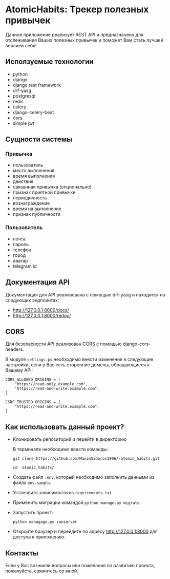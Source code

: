 # AtomicHabits: Трекер полезных привычек
Данное приложение реализует REST API и предназначено для отслеживания Ваших полезных привычек и поможет Вам стать лучшей версией себя!

## Исползуемые технологии
  * python
  * django
  * django rest framework
  * drf-yasg
  * postgresql
  * redis
  * celery
  * django-celery-beat
  * cors
  * simple jwt

## Сущности системы
  ### Привычка
  * пользователь
  * место выполнения
  * время выполнения
  * действие
  * связанная привычка (опционально)
  * признак приятной привычки
  * периодичность
  * вознаграждение
  * время на выполнение
  * признак публичности

### Пользователь
* почта
* пароль
* телефон 
* город 
* аватар
* telegram id 


## Документация API
Документация для API реализована с помощью drf-yasg и находится на следующих эндпоинтах:
* http://127.0.0.1:8000/docs/
* http://127.0.0.1:8000/redoc/

## CORS
Для безопасности API реализован CORS с помощью django-cors-headers. 

В модуле ``settings.py`` необходимо внести изменения в следующие настройки, если у Вас есть сторонние домены, обращающиеся к Вашему API:

```
CORS_ALLOWED_ORIGINS = [
    "https://read-only.example.com",
    "https://read-and-write.example.com",
]

CSRF_TRUSTED_ORIGINS = [
    "https://read-and-write.example.com",
]
```

## Как использовать данный проект?

- Клонировать репозиторий и перейти в директорию
  
  В терминале необходимо ввести команды:
  ```
  git clone https://github.com/MaximSidorov1996/-atomic_habits.git
  ```
  ```
  cd -atomic_habits/
  ```
- Создать файл ``.env``, который необходимо заполнить данными из файла ``env.sample``
- Установить зависимости из ``requirements.txt``
- Применить миграции командой ``python manage.py migrate``
- Запустить проект:

  ```
  python managage.py runserver
  ```
- Откройте браузер и перейдите по адресу http://127.0.0.1:8000 для доступа к приложению.

## Контакты

Если у Вас возникли вопросы или пожелания по развитию проекта, пожалуйста, свяжитесь со мной.
